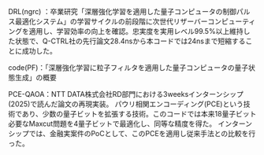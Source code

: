 DRL(ngrc) ：卒業研究「深層強化学習を適用した量子コンピュータの制御パルス最適化システム」の学習サイクルの前段階に次世代リザーバーコンピューティングを適用し、学習効率の向上を確認。忠実度を実用レベル99.5%以上維持した状態で、Q-CTRL社の先行論文28.4nsから本コードでは24nsまで短縮することに成功した。

code(PF)：「深層強化学習に粒子フィルタを適用した量子コンピュータの量子状態生成」の概要　

PCE-QAOA：NTT DATA株式会社RD部門における3weeksインターンシップ(2025)で読んだ論文の再現実装。
パウリ相関エンコーディング(PCE)という技術であり、少数の量子ビットを拡張する技術。このコードでは本来18量子ビット必要なMaxcut問題を4量子ビットで最適化し、同等な精度を得た。
インターンシップでは、金融実案件のPoCとして、このPCEを適用し従来手法との比較を行った。
